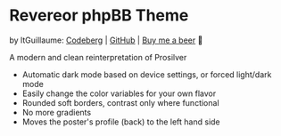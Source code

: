 # Revereor phpBB Theme
by ltGuillaume: [Codeberg](https://codeberg.org/ltguillaume) | [GitHub](https://github.com/ltguillaume) | [Buy me a beer](https://buymeacoff.ee/ltguillaume) 🍺

A modern and clean reinterpretation of Prosilver

- Automatic dark mode based on device settings, or forced light/dark mode
- Easily change the color variables for your own flavor
- Rounded soft borders, contrast only where functional
- No more gradients
- Moves the poster's profile (back) to the left hand side